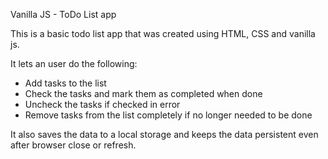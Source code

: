 Vanilla JS - ToDo List app

This is a basic todo list app that was created using HTML, CSS and vanilla js.

It lets an user do the following:
- Add tasks to the list
- Check the tasks and mark them as completed when done
- Uncheck the tasks if checked in error
- Remove tasks from the list completely if no longer needed to be done

It also saves the data to a local storage and keeps the data persistent even after browser close or refresh.